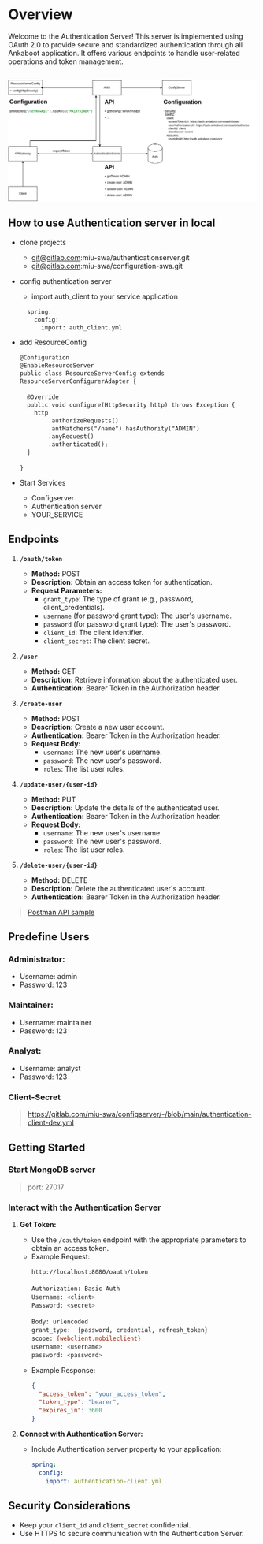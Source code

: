 # Overview

Welcome to the Authentication Server! This server is implemented using OAuth 2.0 to provide secure and standardized authentication through all Ankaboot application. It offers various endpoints to handle user-related operations and token management.

##
![](img/user_role.png)

## How to use Authentication server in local

- clone projects 
  - git@gitlab.com:miu-swa/authenticationserver.git
  - git@gitlab.com:miu-swa/configuration-swa.git

- config authentication server
  - import auth_client to your service application
  ```
    spring:
      config:
        import: auth_client.yml
  ```

- add ResourceConfig

  ```
  @Configuration
  @EnableResourceServer
  public class ResourceServerConfig extends ResourceServerConfigurerAdapter {

    @Override
    public void configure(HttpSecurity http) throws Exception {
      http
          .authorizeRequests()
          .antMatchers("/name").hasAuthority("ADMIN")
          .anyRequest()
          .authenticated();
    }

  }
  ```

- Start Services
  - Configserver
  - Authentication server
  - YOUR_SERVICE


## Endpoints

1. **`/oauth/token`**
    - **Method:** POST
    - **Description:** Obtain an access token for authentication.
    - **Request Parameters:**
        - `grant_type`: The type of grant (e.g., password, client_credentials).
        - `username` (for password grant type): The user's username.
        - `password` (for password grant type): The user's password.
        - `client_id`: The client identifier.
        - `client_secret`: The client secret.

2. **`/user`**
    - **Method:** GET
    - **Description:** Retrieve information about the authenticated user.
    - **Authentication:** Bearer Token in the Authorization header.

3. **`/create-user`**
    - **Method:** POST
    - **Description:** Create a new user account.
    - **Authentication:** Bearer Token in the Authorization header.
    - **Request Body:**
       - `username`: The new user's username.
       - `password`: The new user's password.
       - `roles`: The list user roles.

4. **`/update-user/{user-id}`**
    - **Method:** PUT
    - **Description:** Update the details of the authenticated user.
    - **Authentication:** Bearer Token in the Authorization header.
    - **Request Body:**
      - `username`: The new user's username.
      - `password`: The new user's password.
      - `roles`: The list user roles.

5. **`/delete-user/{user-id}`**
    - **Method:** DELETE
    - **Description:** Delete the authenticated user's account.
    - **Authentication:** Bearer Token in the Authorization header.

> [Postman API sample](https://www.postman.com/samnangan/workspace/samnang-public/collection/28451928-160d8db8-0dde-468a-99d2-ffa43f6ef551?action=share&creator=28451928)

## Predefine Users

### Administrator:
- Username: admin
- Password: 123

### Maintainer:
- Username: maintainer
- Password: 123

### Analyst:
- Username: analyst
- Password: 123

### Client-Secret

   > https://gitlab.com/miu-swa/configserver/-/blob/main/authentication-client-dev.yml

## Getting Started

### Start MongoDB server
> port: 27017

### Interact with the Authentication Server

1. **Get Token:**
    - Use the `/oauth/token` endpoint with the appropriate parameters to obtain an access token.
    - Example Request:
      ```bash
      http://localhost:8080/oauth/token
      
      Authorization: Basic Auth
      Username: <client>
      Password: <secret>
      
      Body: urlencoded
      grant_type:  {password, credential, refresh_token}
      scope: {webclient,mobileclient}
      username: <username>
      password: <password>
      
      ```
    - Example Response:
      ```json
      {
        "access_token": "your_access_token",
        "token_type": "bearer",
        "expires_in": 3600
      }
      ```

2. **Connect with Authentication Server:**
   - Include Authentication server property to your application:
      ```yaml
      spring:
        config:
          import: authentication-client.yml
      ```
## Security Considerations

- Keep your `client_id` and `client_secret` confidential.
- Use HTTPS to secure communication with the Authentication Server.
